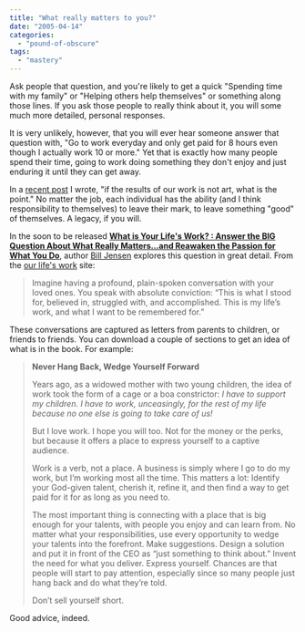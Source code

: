 ```yaml
---
title: "What really matters to you?"
date: "2005-04-14"
categories: 
  - "pound-of-obscure"
tags: 
  - "mastery"
---
```


Ask people that question, and you're likely to get a quick "Spending time with my family" or "Helping others help themselves" or something along those lines. If you ask those people to really think about it, you will some much more detailed, personal responses.  
  
It is very unlikely, however, that you will ever hear someone answer that question with, "Go to work everyday and only get paid for 8 hours even though I actually work 10 or more." Yet that is exactly how many people spend their time, going to work doing something they don't enjoy and just enduring it until they can get away.  
  
In a [recent post](http://nsl.blogspot.com/2005/04/abandoned-projects.html) I wrote, "if the results of our work is not art, what is the point." No matter the job, each individual has the ability (and I think responsibility to themselves) to leave their mark, to leave something "good" of themselves. A legacy, if you will.  
  
In the soon to be released **[What is Your Life's Work? : Answer the BIG Question About What Really Matters...and Reawaken the Passion for What You Do](http://www.amazon.com/exec/obidos/ASIN/0060766867/gbrettmiller-20)**, author [Bill Jensen](http://www.ourlifeswork.com/bio.htm) explores this question in great detail. From the [our life's work](http://www.ourlifeswork.com/) site:

> Imagine having a profound, plain-spoken conversation with your loved ones. You speak with absolute conviction: “This is what I stood for, believed in, struggled with, and accomplished. This is my life’s work, and what I want to be remembered for.”

These conversations are captured as letters from parents to children, or friends to friends. You can download a couple of sections to get an idea of what is in the book. For example:

> **Never Hang Back, Wedge Yourself Forward**  
>   
> Years ago, as a widowed mother with two young children, the idea of work took the form of a cage or a boa constrictor: _I have to support my children. I have to work, unceasingly, for the rest of my life because no one else is going to take care of us!_  
>   
> But I love work. I hope you will too. Not for the money or the perks, but because it offers a place to express yourself to a captive audience.  
>   
> Work is a verb, not a place. A business is simply where I go to do my work, but I’m working most all the time. This matters a lot: Identify your God-given talent, cherish it, refine it, and then find a way to get paid for it for as long as you need to.  
>   
> The most important thing is connecting with a place that is big enough for your talents, with people you enjoy and can learn from. No matter what your responsibilities, use every opportunity to wedge your talents into the forefront. Make suggestions. Design a solution and put it in front of the CEO as “just something to think about.” Invent the need for what you deliver. Express yourself. Chances are that people will start to pay attention, especially since so many people just hang back and do what they’re told.  
>   
> Don’t sell yourself short.

Good advice, indeed.
